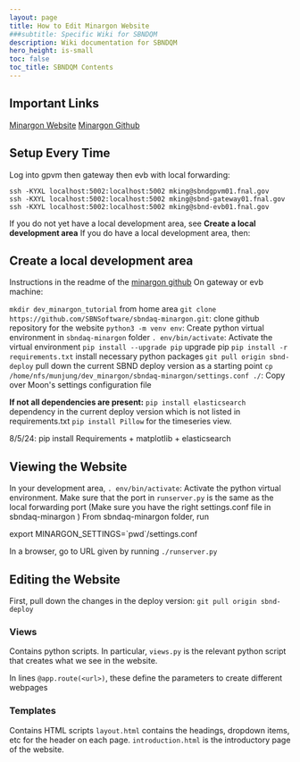 ```yaml
---
layout: page
title: How to Edit Minargon Website
###subtitle: Specific Wiki for SBNDQM
description: Wiki documentation for SBNDQM
hero_height: is-small
toc: false
toc_title: SBNDQM Contents
---
```


## Important Links
[Minargon Website](https://sbn-online.fnal.gov/cgi-bin/minargon/minargon.wsgi/introduction)
[Minargon Github](https://github.com/SBNSoftware/sbndaq-minargon)

## Setup Every Time
Log into gpvm then gateway then evb with local forwarding:
```
ssh -KYXL localhost:5002:localhost:5002 mking@sbndgpvm01.fnal.gov
ssh -KXYL localhost:5002:localhost:5002 mking@sbnd-gateway01.fnal.gov
ssh -KXYL localhost:5002:localhost:5002 mking@sbnd-evb01.fnal.gov
```
If you do not yet have a local development area, see **Create a local development area**
If you do have a local development area, then:

## Create a local development area
Instructions in the readme of the [minargon github](https://github.com/SBNSoftware/sbndaq-minargon)
On gateway or evb machine:

`mkdir dev_minargon_tutorial` from home area
`git clone https://github.com/SBNSoftware/sbndaq-minargon.git`:  clone github repository for the website
`python3 -m venv env`: Create python virtual environment in `sbndaq-minargon` folder
`. env/bin/activate`: Activate the virtual environment
`pip install --upgrade pip` upgrade pip
`pip install -r requirements.txt` install necessary python packages
`git pull origin sbnd-deploy` pull down the current SBND deploy version as a starting point
`cp /home/nfs/munjung/dev_minargon/sbndaq-minargon/settings.conf ./`: Copy over Moon's settings configuration file

**If not all dependencies are present:**
`pip install elasticsearch` dependency in the current deploy version which is not listed in requirements.txt
`pip install Pillow` for the timeseries view.

8/5/24: pip install Requirements + matplotlib + elasticsearch

## Viewing the Website
In your development area, `. env/bin/activate`: Activate the python virtual environment.
Make sure that the port in `runserver.py` is the same as the local forwarding port 
(Make sure you have the right settings.conf file in sbndaq-minargon ) 
From sbndaq-minargon folder, run

export MINARGON_SETTINGS=\`pwd\`/settings.conf

In a browser, go to URL given by running `./runserver.py`

## Editing the Website
First, pull down the changes in the deploy version:
`git pull origin sbnd-deploy`

### Views
Contains python scripts. In particular, `views.py` is the relevant python script that creates what we see in the website.

In lines `@app.route(<url>)`,  these define the parameters to create different webpages
### Templates
Contains HTML scripts
`layout.html` contains the headings, dropdown items, etc for the header on each page.
`introduction.html` is the introductory page of the website. 




